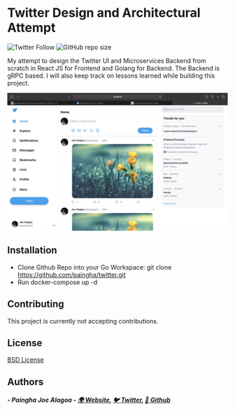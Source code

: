 # Twitter Design and Architectural Attempt

![Twitter Follow](https://img.shields.io/twitter/follow/painghajnr?style=social)
![GitHub repo size](https://img.shields.io/github/repo-size/paingha/twitter?style=plastic)

My attempt to design the Twitter UI and Microservices Backend from scratch in React JS for Frontend and Golang for Backend. The Backend is gRPC based. I will also keep track on lessons learned while building this project.

![](https://raw.githubusercontent.com/paingha/twitter/master/twitter-app-look.png)


## Installation

- Clone Github Repo into your Go Workspace: git clone https://github.com/paingha/twitter.git
- Run docker-compose up -d

## Contributing
This project is currently not accepting contributions.


## License
[BSD License](https://opensource.org/licenses/BSD-3-Clause)

## Authors
##### - Paingha Joe Alagoa - [🌍 Website](http://paingha.me), [🐦 Twitter](https://twitter.com/painghajnr), [💼 Github](https://github.com/paingha)
